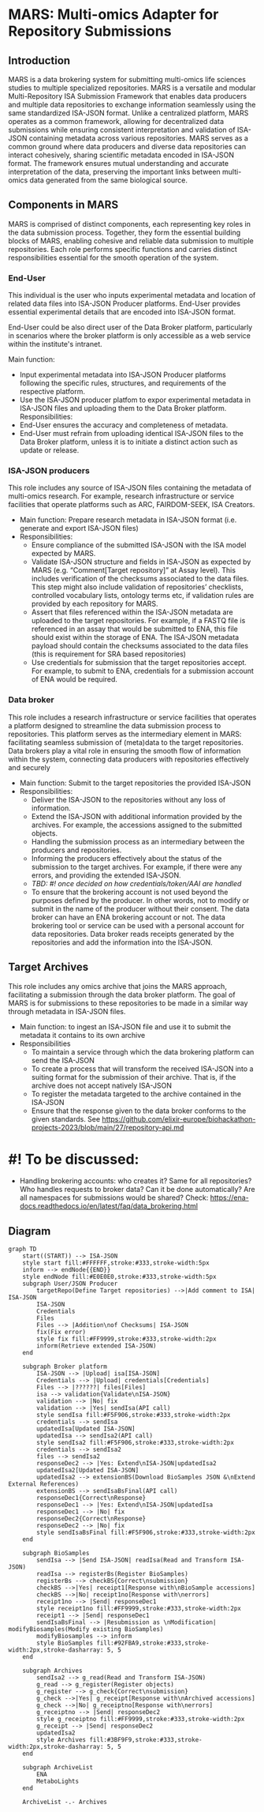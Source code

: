 # MARS: Multi-omics Adapter for Repository Submissions

## Introduction
MARS is a data brokering system for submitting multi-omics life sciences studies to multiple specialized repositories.
MARS is a versatile and modular Multi-Repository ISA Submission Framework that enables data producers and multiple data repositories to exchange information seamlessly using the same standardized ISA-JSON format. Unlike a centralized platform, MARS operates as a common framework, allowing for decentralized data submissions while ensuring consistent interpretation and validation of ISA-JSON containing metadata across various repositories.
MARS serves as a common ground where data producers and diverse data repositories can interact cohesively, sharing scientific metadata encoded in ISA-JSON format. The framework ensures mutual understanding and accurate interpretation of the data, preserving the important links between multi-omics data generated from the same biological source.

## Components in MARS
MARS is comprised of distinct components, each representing key roles in the data submission process. Together, they form the essential building blocks of MARS, enabling cohesive and reliable data submission to multiple repositories.
Each role performs specific functions and carries distinct responsibilities essential for the smooth operation of the system.
### End-User
This individual is the user who inputs experimental metadata and location of related data files into ISA-JSON Producer platforms. End-User provides essential experimental details that are encoded into ISA-JSON format.

End-User could be also direct user of the Data Broker platform, particularly in scenarios where the broker platform is only accessible as a web service within the institute's intranet.

Main function: 
* Input experimental metadata into ISA-JSON Producer platforms following the specific rules, structures, and requirements of the respective platform. 
* Use the ISA-JSON producer platfom to expor experimental metadata in ISA-JSON files and uploading them to the Data Broker platform.
Responsibilities:
* End-User ensures the accuracy and completeness of metadata.
* End-User must refrain from uploading identical ISA-JSON files to the Data Broker platform, unless it is to initiate a distinct action such as update or release.
### ISA-JSON producers
This role includes any source of ISA-JSON files containing the metadata of multi-omics research. For example, research infrastructure or service facilities that operate platforms such as ARC, FAIRDOM-SEEK, ISA Creators. 

* Main function: Prepare research metadata in ISA-JSON format (i.e. generate and export ISA-JSON files)
* Responsibilities:
  * Ensure compliance of the submitted ISA-JSON with the ISA model expected by MARS.
  * Validate ISA-JSON structure and fields in ISA-JSON as expected by MARS (e.g. “Comment[Target repository]” at Assay level). This includes verification of the checksums associated to the data files. This step might also include validation of repositories’ checklists, controlled vocabulary lists, ontology terms etc, if validation rules are provided by each repository for MARS.
  * Assert that files referenced within the ISA-JSON metadata are uploaded to the target repositories. For example, if a FASTQ file is referenced in an assay that would be submitted to ENA, this file should exist within the storage of ENA. The ISA-JSON metadata payload should contain the checksums associated to the data files (this is requirement for SRA based repositories)
  * Use credentials for submission that the target repositories accept. For example, to submit to ENA, credentials for a submission account of ENA would be required.
 
### Data broker
This role includes a research infrastructure or service facilities that operates a platform designed to streamline the data submission process to repositories. This platform serves as the intermediary element in MARS: facilitating seamless submission of (meta)data to the target repositories. Data brokers play a vital role in ensuring the smooth flow of information within the system, connecting data producers with repositories effectively and securely
* Main function: Submit to the target repositories the provided ISA-JSON 
* Responsibilities: 
  * Deliver the ISA-JSON to the repositories without any loss of information.
  * Extend the ISA-JSON with additional information provided by the archives. For example, the accessions assigned to the submitted objects.
  * Handling the submission process as an intermediary between the producers and repositories.
  * Informing the producers effectively about the status of the submission to the target archives. For example, if there were any errors, and providing the extended ISA-JSON.
  * _TBD: #! once decided on how credentials/token/AAI are handled_
  * To ensure that the brokering account is not used beyond the purposes defined by the producer. In other words, not to modify or submit in the name of the producer without their consent.
The data broker can have an ENA brokering account or not. The data brokering tool or service can be used with a personal account for data repositories.
Data broker reads receipts generated by the repositories and add the information into the ISA-JSON.

## Target Archives
This role includes any omics archive that joins the MARS approach, facilitating a submission through the data broker platform. The goal of MARS is for submissions to these repositories to be made in a similar way through metadata in ISA-JSON files.
* Main function: to ingest an ISA-JSON file and use it to submit the metadata it contains to its own archive
* Responsibilities
  * To maintain a service through which the data brokering platform can send the ISA-JSON
  * To create a process that will transform the received ISA-JSON into a suiting format for the submission of their archive. That is, if the archive does not accept natively ISA-JSON
  * To register the metadata targeted to the archive contained in the ISA-JSON
  * Ensure that the response given to the data broker conforms to the given standards. See https://github.com/elixir-europe/biohackathon-projects-2023/blob/main/27/repository-api.md 

# #! To be discussed:
- Handling brokering accounts: who creates it? Same for all repositories? Who handles requests to broker data? Can it be done automatically? Are all namespaces for submissions would be shared? Check: https://ena-docs.readthedocs.io/en/latest/faq/data_brokering.html

## Diagram
````mermaid
graph TD
    start((START)) --> ISA-JSON
    style start fill:#FFFFFF,stroke:#333,stroke-width:5px
    inform --> endNode{{END}}
    style endNode fill:#E0E0E0,stroke:#333,stroke-width:5px
    subgraph User/JSON Producer
        targetRepo(Define Target repositories) -->|Add comment to ISA| ISA-JSON
        ISA-JSON
        Credentials
        Files
        Files --> |Addition\nof Checksums| ISA-JSON
        fix(Fix error)
        style fix fill:#FF9999,stroke:#333,stroke-width:2px
        inform(Retrieve extended ISA-JSON)
    end

    subgraph Broker platform
        ISA-JSON --> |Upload| isa[ISA-JSON]
        Credentials --> |Upload| credentials[Credentials]
        Files --> |??????| files[Files]
        isa --> validation{Validate\nISA-JSON}
        validation --> |No| fix
        validation --> |Yes| sendIsa(API call)
        style sendIsa fill:#F5F906,stroke:#333,stroke-width:2px
        credentials --> sendIsa
        updatedIsa[Updated ISA-JSON]
        updatedIsa --> sendIsa2(API call)
        style sendIsa2 fill:#F5F906,stroke:#333,stroke-width:2px
        credentials --> sendIsa2
        files --> sendIsa2
        responseDec2 --> |Yes: Extend\nISA-JSON|updatedIsa2
        updatedIsa2[Updated ISA-JSON]
        updatedIsa2 --> extensionBS(Download BioSamples JSON &\nExtend External References)
        extensionBS --> sendIsaBsFinal(API call)
        responseDec1{Correct\nResponse}
        responseDec1 --> |Yes: Extend\nISA-JSON|updatedIsa 
        responseDec1 --> |No| fix
        responseDec2{Correct\nResponse}
        responseDec2 --> |No| fix
        style sendIsaBsFinal fill:#F5F906,stroke:#333,stroke-width:2px
    end

    subgraph BioSamples
        sendIsa --> |Send ISA-JSON| readIsa(Read and Transform ISA-JSON)
        readIsa --> registerBs(Register BioSamples)
        registerBs --> checkBS{Correct\nsubmission}
        checkBS -->|Yes| receipt1[Response with\nBioSample accessions]
        checkBS -->|No| receipt1no[Response with\nerrors]
        receipt1no --> |Send| responseDec1
        style receipt1no fill:#FF9999,stroke:#333,stroke-width:2px
        receipt1 --> |Send| responseDec1
        sendIsaBsFinal --> |Resubmission as \nModification| modifyBiosamples(Modify existing BioSamples)
        modifyBiosamples --> inform
        style BioSamples fill:#92FBA9,stroke:#333,stroke-width:2px,stroke-dasharray: 5, 5
    end

    subgraph Archives
        sendIsa2 --> g_read(Read and Transform ISA-JSON)
        g_read --> g_register(Register objects)
        g_register --> g_check{Correct\nsubmission}
        g_check -->|Yes| g_receipt[Response with\nArchived accessions]
        g_check -->|No| g_receiptno[Response with\nerrors]
        g_receiptno --> |Send| responseDec2
        style g_receiptno fill:#FF9999,stroke:#333,stroke-width:2px
        g_receipt --> |Send| responseDec2
        updatedIsa2
        style Archives fill:#3BF9F9,stroke:#333,stroke-width:2px,stroke-dasharray: 5, 5
    end

    subgraph ArchiveList
        ENA
        MetaboLights
    end

    ArchiveList -.- Archives
````
